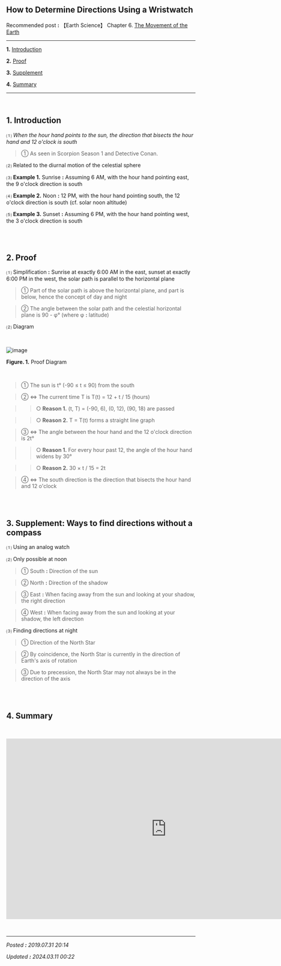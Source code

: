 ## **How to Determine Directions Using a Wristwatch**

Recommended post **:** 【Earth Science】 Chapter 6. [The Movement of the Earth](https://jb243.github.io/pages/350)

---

**1.** [Introduction](#1-introduction)

**2.** [Proof](#2-proof)

**3.** [Supplement](#3-supplement)

**4.** [Summary](#4-summary)

---

<br>

## **1\. Introduction**

 ⑴ _When the hour hand points to the sun, the direction that bisects the hour hand and 12 o'clock is south_

> ① As seen in Scorpion Season 1 and Detective Conan.

 ⑵ Related to the diurnal motion of the celestial sphere

 ⑶ **Example 1.** Sunrise **:** Assuming 6 AM, with the hour hand pointing east, the 9 o'clock direction is south

 ⑷ **Example 2.** Noon **:** 12 PM, with the hour hand pointing south, the 12 o'clock direction is south (cf. solar noon altitude)

 ⑸ **Example 3.** Sunset **:** Assuming 6 PM, with the hour hand pointing west, the 3 o'clock direction is south

<br>

<br>

## **2\. Proof**

 ⑴ Simplification **:** Sunrise at exactly 6:00 AM in the east, sunset at exactly 6:00 PM in the west, the solar path is parallel to the horizontal plane

> ① Part of the solar path is above the horizontal plane, and part is below, hence the concept of day and night

> ② The angle between the solar path and the celestial horizontal plane is 90 - φ° (where φ **:** latitude)

 ⑵ Diagram

<br>

![image](https://github.com/JB243/jb243.github.io/assets/55747737/85e522a2-0d47-4b0f-8598-00886dbf9304)

**Figure. 1.** Proof Diagram

<br>

> ① The sun is t° (-90 ≤ t ≤ 90) from the south

> ② ⇔ The current time T is T(t) = 12 + t / 15 (hours)

>> ○ **Reason 1.** (t, T) = (-90, 6), (0, 12), (90, 18) are passed

>> ○ **Reason 2.** T = T(t) forms a straight line graph

> ③ ⇔ The angle between the hour hand and the 12 o'clock direction is 2t°

>> ○ **Reason 1.** For every hour past 12, the angle of the hour hand widens by 30°

>> ○ **Reason 2.** 30 × t / 15 = 2t

> ④ ⇔ The south direction is the direction that bisects the hour hand and 12 o'clock

<br>

<br>

## **3\. Supplement:** Ways to find directions without a compass

 ⑴ Using an analog watch

 ⑵ Only possible at noon

> ① South **:** Direction of the sun

> ② North **:** Direction of the shadow

> ③ East **:** When facing away from the sun and looking at your shadow, the right direction

> ④ West **:** When facing away from the sun and looking at your shadow, the left direction

 ⑶ Finding directions at night

> ① Direction of the North Star

> ② By coincidence, the North Star is currently in the direction of Earth's axis of rotation

> ③ Due to precession, the North Star may not always be in the direction of the axis

<br>

<br>

## **4\. Summary**

<br>

<p><iframe src="https://www.youtube.com/embed/Czj2Kv1Uib4" width="852" height="480" frameborder="0" allowfullscreen=""></iframe></p>

<br>

---

_Posted **:** 2019.07.31 20:14_

_Updated **:** 2024.03.11 00:22_
